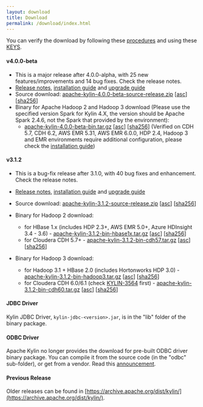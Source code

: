 ```yaml
---
layout: download
title: Download
permalink: /download/index.html
---
```


You can verify the download by following these [procedures](https://www.apache.org/info/verification.html) and using these [KEYS](https://www.apache.org/dist/kylin/KEYS).

#### v4.0.0-beta
- This is a major release after 4.0.0-alpha, with 25 new features/improvements and 14 bug fixes. Check the release notes.
- [Release notes](/docs/release_notes.html), [installation guide](https://cwiki.apache.org/confluence/display/KYLIN/Installation+Guide) and [upgrade guide](https://cwiki.apache.org/confluence/display/KYLIN/How+to+upgrade)
- Source download: [apache-kylin-4.0.0-beta-source-release.zip](https://www.apache.org/dyn/closer.cgi/kylin/apache-kylin-4.0.0-beta/apache-kylin-4.0.0-beta-source-release.zip) \[[asc](https://www.apache.org/dist/kylin/apache-kylin-4.0.0-beta/apache-kylin-4.0.0-beta-source-release.zip.asc)\] \[[sha256](https://www.apache.org/dist/kylin/apache-kylin-4.0.0-beta/apache-kylin-4.0.0-beta-source-release.zip.sha256)\]
- Binary for Apache Hadoop 2 and Hadoop 3 download (Please use the specified version Spark for Kylin 4.X, the version should be Apache Spark 2.4.6, not the Spark that provided by the environment):
  - [apache-kylin-4.0.0-beta-bin.tar.gz](https://www.apache.org/dyn/closer.cgi/kylin/apache-kylin-4.0.0-beta/apache-kylin-4.0.0-beta-bin.tar.gz) \[[asc](https://www.apache.org/dist/kylin/apache-kylin-4.0.0-beta/apache-kylin-4.0.0-beta-bin.tar.gz.asc)\] \[[sha256](https://www.apache.org/dist/kylin/apache-kylin-4.0.0-beta/apache-kylin-4.0.0-beta-bin.tar.gz.sha256)\] (Verified on CDH 5.7, CDH 6.2, AWS EMR 5.31, AWS EMR 6.0.0, HDP 2.4, Hadoop 3 and EMR environments require additional configuration, please check the [installation guide](https://cwiki.apache.org/confluence/display/KYLIN/Installation+Guide))
  
#### v3.1.2
- This is a bug-fix release after 3.1.0, with 40 bug fixes and enhancement. Check the release notes.
- [Release notes](/docs/release_notes.html), [installation guide](/docs/install/index.html) and [upgrade guide](/docs/howto/howto_upgrade.html)
- Source download: [apache-kylin-3.1.2-source-release.zip](https://www.apache.org/dyn/closer.cgi/kylin/apache-kylin-3.1.2/apache-kylin-3.1.2-source-release.zip) \[[asc](https://www.apache.org/dist/kylin/apache-kylin-3.1.2/apache-kylin-3.1.2-source-release.zip.asc)\] \[[sha256](https://www.apache.org/dist/kylin/apache-kylin-3.1.2/apache-kylin-3.1.2-source-release.zip.sha256)\]
- Binary for Hadoop 2 download:
  - for HBase 1.x (includes HDP 2.3+, AWS EMR 5.0+, Azure HDInsight 3.4 - 3.6) - [apache-kylin-3.1.2-bin-hbase1x.tar.gz](https://www.apache.org/dyn/closer.cgi/kylin/apache-kylin-3.1.2/apache-kylin-3.1.2-bin-hbase1x.tar.gz) \[[asc](https://www.apache.org/dist/kylin/apache-kylin-3.1.2/apache-kylin-3.1.2-bin-hbase1x.tar.gz.asc)\] \[[sha256](https://www.apache.org/dist/kylin/apache-kylin-3.1.2/apache-kylin-3.1.2-bin-hbase1x.tar.gz.sha256)\]
  - for Cloudera CDH 5.7+ - [apache-kylin-3.1.2-bin-cdh57.tar.gz](https://www.apache.org/dyn/closer.cgi/kylin/apache-kylin-3.1.2/apache-kylin-3.1.2-bin-cdh57.tar.gz) \[[asc](https://www.apache.org/dist/kylin/apache-kylin-3.1.2/apache-kylin-3.1.2-bin-cdh57.tar.gz.asc)\] \[[sha256](https://www.apache.org/dist/kylin/apache-kylin-3.1.2/apache-kylin-3.1.2-bin-cdh57.tar.gz.sha256)\]

- Binary for Hadoop 3 download:
  - for Hadoop 3.1 + HBase 2.0 (includes Hortonworks HDP 3.0) - [apache-kylin-3.1.2-bin-hadoop3.tar.gz](https://www.apache.org/dyn/closer.cgi/kylin/apache-kylin-3.1.2/apache-kylin-3.1.2-bin-hadoop3.tar.gz) \[[asc](https://www.apache.org/dist/kylin/apache-kylin-3.1.2/apache-kylin-3.1.2-bin-hadoop3.tar.gz.asc)\] \[[sha256](https://www.apache.org/dist/kylin/apache-kylin-3.1.2/apache-kylin-3.1.2-bin-hadoop3.tar.gz.sha256)\]
  - for Cloudera CDH 6.0/6.1 (check [KYLIN-3564](https://issues.apache.org/jira/browse/KYLIN-3564) first) - [apache-kylin-3.1.2-bin-cdh60.tar.gz](https://www.apache.org/dyn/closer.cgi/kylin/apache-kylin-3.1.2/apache-kylin-3.1.2-bin-cdh60.tar.gz) \[[asc](https://www.apache.org/dist/kylin/apache-kylin-3.1.2/apache-kylin-3.1.2-bin-cdh60.tar.gz.asc)\] \[[sha256](https://www.apache.org/dist/kylin/apache-kylin-3.1.2/apache-kylin-3.1.2-bin-cdh60.tar.gz.sha256)\]

#### JDBC Driver

Kylin JDBC Driver, `kylin-jdbc-<version>.jar`, is in the "lib" folder of the binary package.

#### ODBC Driver

Apache Kylin no longer provides the download for pre-built ODBC driver binary package. You can compile it from the source code (in the "odbc" sub-folder), or get from a vendor. Read this [announcement](http://apache-kylin.74782.x6.nabble.com/Kylin-ODBC-driver-is-removed-from-download-page-td12928.html).

#### Previous Release

Older releases can be found in [https://archive.apache.org/dist/kylin/](https://archive.apache.org/dist/kylin/).
